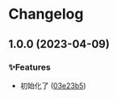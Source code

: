 # Changelog

## 1.0.0 (2023-04-09)


### ✨Features

* 初始化了 ([03e23b5](https://github.com/release-jf/release-jf/commit/03e23b5409133e5351d8625df6391028d5a50c16))
